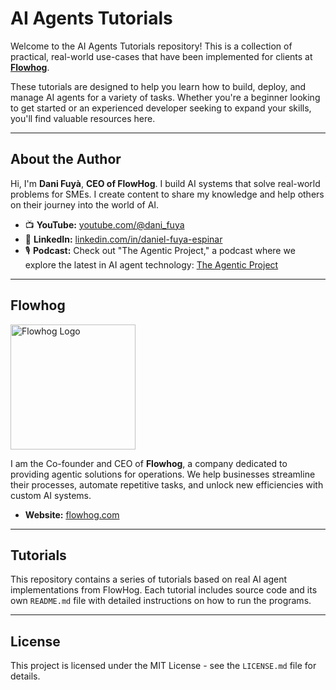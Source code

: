 # AI Agents Tutorials

Welcome to the AI Agents Tutorials repository! This is a collection of practical, real-world use-cases that have been implemented for clients at [**Flowhog**](https://flowhog.com/?utm_source=github&utm_medium=social&utm_campaign=ai-agent-tutorials&utm_content=ai-agent-tutorials).

These tutorials are designed to help you learn how to build, deploy, and manage AI agents for a variety of tasks. Whether you're a beginner looking to get started or an experienced developer seeking to expand your skills, you'll find valuable resources here.

---

## About the Author

Hi, I'm **Dani Fuyà**, **CEO of FlowHog**. I build AI systems that solve real-world problems for SMEs. I create content to share my knowledge and help others on their journey into the world of AI.

- 📺 **YouTube:** [youtube.com/@dani_fuya](https://www.youtube.com/@dani_fuya)
- 💼 **LinkedIn:** [linkedin.com/in/daniel-fuya-espinar](https://www.linkedin.com/in/daniel-fuya-espinar/)
- 🎙️ **Podcast:** Check out "The Agentic Project," a podcast where we explore the latest in AI agent technology: [The Agentic Project](https://www.youtube.com/channel/UCFCaEt68ltegP1hsFjRKbZA)

---

## Flowhog

<a href="https://flowhog.com/?utm_source=github&utm_medium=social&utm_campaign=ai-agent-tutorials&utm_content=ai-agent-tutorials" target="_blank">
  <img src="https://framerusercontent.com/images/RduGJev49gqs45PT6KwFei314E.png" alt="Flowhog Logo" width="200"/>
</a>

I am the Co-founder and CEO of **Flowhog**, a company dedicated to providing agentic solutions for operations. We help businesses streamline their processes, automate repetitive tasks, and unlock new efficiencies with custom AI systems.

- **Website:** [flowhog.com](https://flowhog.com/?utm_source=github&utm_medium=social&utm_campaign=ai-agent-tutorials&utm_content=ai-agent-tutorials)

---

## Tutorials

This repository contains a series of tutorials based on real AI agent implementations from FlowHog. Each tutorial includes source code and its own `README.md` file with detailed instructions on how to run the programs.

---

## License

This project is licensed under the MIT License - see the `LICENSE.md` file for details.
